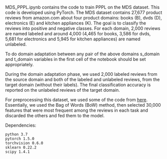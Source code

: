 MDS_PPPL.ipynb contains the code to train PPPL on the MDS dataset. 
This code is developed using PyTorch. 
The MDS dataset contains 27,677 product reviews from amazon.com about four product domains: books (B), dvds (D), electronics (E) and kitchen appliances (K). 
The goal is to classify the reviews into positive and negative classes. 
For each domain, 2,000 reviews are named labeled and around 4,000 (4,465 for books, 3,586 for dvds, 5,681 for electronics and 5,945 for kitchen appliances) 
are named unlabeled. 

To do domain adaptation between any pair of the above domains s_domain and t_domain variables in the first cell of the notebook should be set appropriately.

During the domain adaptation phase, we used 2,000 labeled reviews from the source domain
and both of the labeled and unlabeled reviews, from the target domain (without their labels). 
The final classification accuracy is reported on the unlabeled reviews of the target domain. 

For preprocessing this dataset, 
we used some of the code from [here](https://github.com/AlexMoreo/pydci).
Essentially, we used the Bag of Words (BoW) method, then selected 30,000 features that were most frequent among the reviews in each task and
discarded the others and fed them to the model. 

Dependencies:
```
python 3.7
pytorch 1.5.0
torchvision 0.6.0
sklearn 0.22.2
scipy 1.4.1
```
